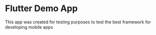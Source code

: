 # Flutter Demo App
This app was created for testing purposes to test the best framework for developing mobile apps
